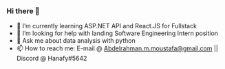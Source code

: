 ### Hi there 👋

- 🌱 I’m currently learning ASP.NET API and React.JS for Fullstack 
- 🤔 I’m looking for help with landing Software Engineering Intern position
- 💬 Ask me about data analysis with python
- 📫 How to reach me: E-mail @ Abdelrahman.m.moustafa@gmail.com || Discord @ Hanafy#5642
<!--
**Abdelrahman-Hanafy/Abdelrahman-Hanafy** is a ✨ _special_ ✨ repository because its `README.md` (this file) appears on your GitHub profile.

Here are some ideas to get you started:

- 🔭 I’m currently working on ...
- 🌱 I’m currently learning ...
- 👯 I’m looking to collaborate on ...
- 🤔 I’m looking for help with ...
- 💬 Ask me about ...
- 📫 How to reach me: ...
- 😄 Pronouns: ...
- ⚡ Fun fact: ...
-->
